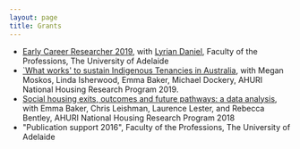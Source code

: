 ```yaml
---
layout: page
title: Grants
---
```



- [Early Career Researcher 2019](https://www.adelaide.edu.au/professions/intranet/news/list/2019/02/26/faculty-research-funding-scheme-results), with [Lyrian Daniel](https://researchers.adelaide.edu.au/profile/lyrian.daniel), Faculty of the Professions, The University of Adelaide
- [`What works' to sustain Indigenous Tenancies in Australia](https://www.ahuri.edu.au/research/research-in-progress/ahuri-research-projects/what-works-to-sustain-indigenous-tenancies-in-australia), with Megan Moskos, Linda Isherwood, Emma Baker, Michael Dockery, AHURI National Housing Research Program 2019.
- [Social housing exits, outcomes and future pathways: a data analysis](https://www.ahuri.edu.au/research/research-in-progress/ahuri-research-projects/social-housing-exits-outcomes-and-future-pathways-a-data-analysis), with Emma Baker, Chris Leishman, Laurence Lester, and Rebecca Bentley, AHURI National Housing Research Program 2018
- "Publication support 2016", Faculty of the Professions, The University of Adelaide
